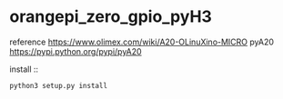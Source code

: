 # orangepi_zero_gpio_pyH3

reference 
https://www.olimex.com/wiki/A20-OLinuXino-MICRO
pyA20 
https://pypi.python.org/pypi/pyA20

install ::
	
	python3 setup.py install 




























